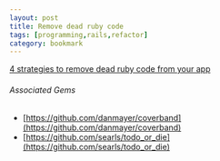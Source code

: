 ```yaml
---
layout: post
title: Remove dead ruby code
tags: [programming,rails,refactor]
category: bookmark
---
```


[4 strategies to remove dead ruby code from your app](https://www.hexdevs.com/posts/how-to-remove-dead-code-ruby/)

###### Associated Gems

- [https://github.com/danmayer/coverband](https://github.com/danmayer/coverband)
- [https://github.com/searls/todo_or_die](https://github.com/searls/todo_or_die)
